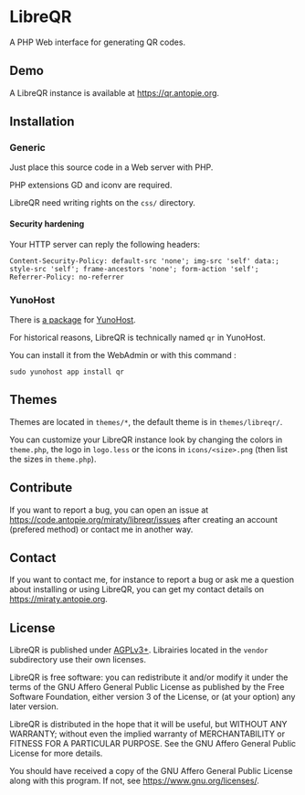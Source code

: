 # LibreQR

A PHP Web interface for generating QR codes.

## Demo

A LibreQR instance is available at <https://qr.antopie.org>.

## Installation

### Generic

Just place this source code in a Web server with PHP.

PHP extensions GD and iconv are required.

LibreQR need writing rights on the `css/` directory.

#### Security hardening

Your HTTP server can reply the following headers:
```
Content-Security-Policy: default-src 'none'; img-src 'self' data:; style-src 'self'; frame-ancestors 'none'; form-action 'self';
Referrer-Policy: no-referrer
```

### YunoHost

There is [a package](https://code.antopie.org/miraty/qr_ynh/) for [YunoHost](https://yunohost.org/).

For historical reasons, LibreQR is technically named `qr` in YunoHost.

You can install it from the WebAdmin or with this command :

```
sudo yunohost app install qr
```

## Themes

Themes are located in `themes/*`, the default theme is in `themes/libreqr/`.

You can customize your LibreQR instance look by changing the colors in `theme.php`, the logo in `logo.less` or the icons in `icons/<size>.png` (then list the sizes in `theme.php`).

## Contribute

If you want to report a bug, you can open an issue at <https://code.antopie.org/miraty/libreqr/issues> after creating an account (prefered method) or contact me in another way.

## Contact

If you want to contact me, for instance to report a bug or ask me a question about installing or using LibreQR, you can get my contact details on <https://miraty.antopie.org>.

## License

LibreQR is published under [AGPLv3+](https://code.antopie.org/miraty/libreqr/src/branch/main/LICENSE). Librairies located in the `vendor` subdirectory use their own licenses.

LibreQR is free software: you can redistribute it and/or modify it under the terms of the GNU Affero General Public License as published by the Free Software Foundation, either version 3 of the License, or (at your option) any later version.

LibreQR is distributed in the hope that it will be useful, but WITHOUT ANY WARRANTY; without even the implied warranty of
MERCHANTABILITY or FITNESS FOR A PARTICULAR PURPOSE. See the GNU Affero General Public License for more details.

You should have received a copy of the GNU Affero General Public License along with this program. If not, see <https://www.gnu.org/licenses/>.
